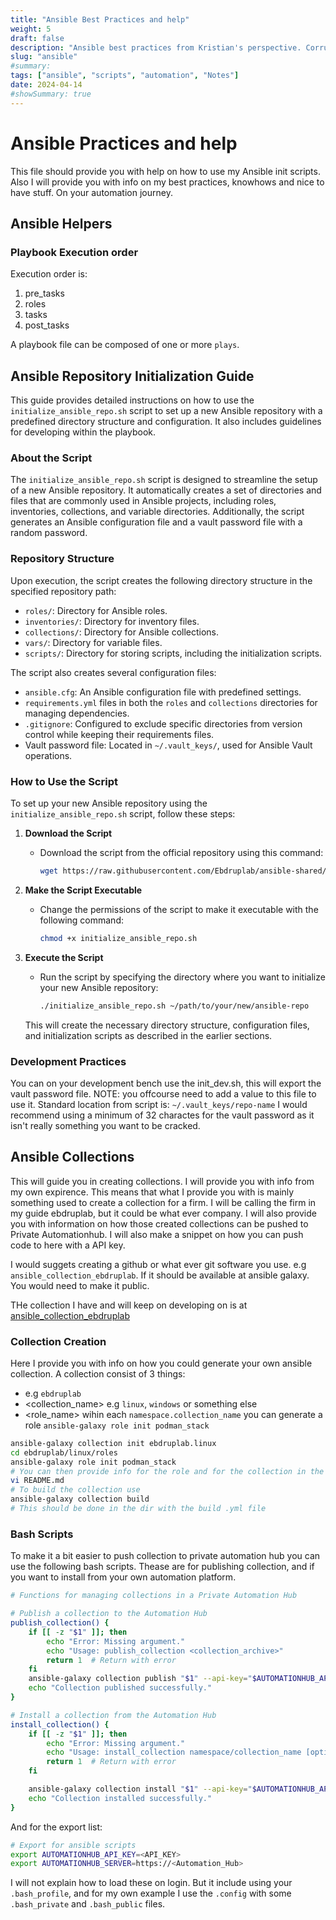 ```yaml
---
title: "Ansible Best Practices and help"
weight: 5
draft: false
description: "Ansible best practices from Kristian's perspective. Corrulated from information gathered from a lot of different projects"
slug: "ansible"
#summary:
tags: ["ansible", "scripts", "automation", "Notes"]
date: 2024-04-14
#showSummary: true
---
```

# Ansible Practices and help
This file should provide you with help on how to use my Ansible init scripts. Also I will provide you with info on my best practices, knowhows and nice to have stuff. On your automation journey.

## Ansible Helpers

### Playbook Execution order

Execution order is:

1. pre_tasks
2. roles
3. tasks
4. post_tasks

A playbook file can be composed of one or more `plays`.

## Ansible Repository Initialization Guide

This guide provides detailed instructions on how to use the `initialize_ansible_repo.sh` script to set up a new Ansible repository with a predefined directory structure and configuration. It also includes guidelines for developing within the playbook.

### About the Script

The `initialize_ansible_repo.sh` script is designed to streamline the setup of a new Ansible repository. It automatically creates a set of directories and files that are commonly used in Ansible projects, including roles, inventories, collections, and variable directories. Additionally, the script generates an Ansible configuration file and a vault password file with a random password.

### Repository Structure

Upon execution, the script creates the following directory structure in the specified repository path:

- `roles/`: Directory for Ansible roles.
- `inventories/`: Directory for inventory files.
- `collections/`: Directory for Ansible collections.
- `vars/`: Directory for variable files.
- `scripts/`: Directory for storing scripts, including the initialization scripts.

The script also creates several configuration files:

- `ansible.cfg`: An Ansible configuration file with predefined settings.
- `requirements.yml` files in both the `roles` and `collections` directories for managing dependencies.
- `.gitignore`: Configured to exclude specific directories from version control while keeping their requirements files.
- Vault password file: Located in `~/.vault_keys/`, used for Ansible Vault operations.

### How to Use the Script

To set up your new Ansible repository using the `initialize_ansible_repo.sh` script, follow these steps:

1. **Download the Script**
   - Download the script from the official repository using this command:
   
     ```bash
     wget https://raw.githubusercontent.com/Ebdruplab/ansible-shared/main/scripts/initialize_ansible_repo.sh
     ```

2. **Make the Script Executable**
   - Change the permissions of the script to make it executable with the following command:
   
     ```bash
     chmod +x initialize_ansible_repo.sh
     ```

3. **Execute the Script**
   - Run the script by specifying the directory where you want to initialize your new Ansible repository:
   
     ```bash
     ./initialize_ansible_repo.sh ~/path/to/your/new/ansible-repo
     ```
   
   This will create the necessary directory structure, configuration files, and initialization scripts as described in the earlier sections.

### Development Practices

You can on your development bench use the init_dev.sh, this will export the vault password file. NOTE: you offcourse need to add a value to this file to use it.
Standard location from script is: `~/.vault_keys/repo-name`
I would recommend using a minimum of 32 charactes for the vault password as it isn't really something you want to be cracked.

## Ansible Collections

This will guide you in creating collections. I will provide you with info from my own expirence. This means that what I provide you with is mainly something used to create a collection for a firm. I will be calling the firm in my guide ebdruplab, but it could be what ever company.
I will also provide you with information on how those created collections can be pushed to Private Automationhub. I will also make a snippet on how you can push code to here with a API key.

I would suggets creating a github or what ever git software you use. e.g `ansible_collection_ebdruplab`. If it should be available at ansible galaxy. You would need to make it public.

THe collection I have and will keep on developing on is at [ansible_collection_ebdruplab](https://github.com/Ebdruplab/ansible_collection_ebdruplablab)

### Collection Creation

Here I provide you with info on how you could generate your own ansible collection. A collection consist of 3 things:

- <namespace> e.g `ebdruplab`
- <collection_name> e.g `linux`, `windows` or something else
- <role_name> wihin each `namespace.collection_name` you can generate a role `ansible-galaxy role init podman_stack`

```bash
ansible-galaxy collection init ebdruplab.linux
cd ebdruplab/linux/roles
ansible-galaxy role init podman_stack
# You can then provide info for the role and for the collection in the diffrent readme files.
vi README.md
# To build the collection use
ansible-galaxy collection build
# This should be done in the dir with the build .yml file
```

### Bash Scripts
To make it a bit easier to push collection to private automation hub you can use the following bash scripts.
Thease are for publishing collection, and if you want to install from your own automation platform.

```bash
# Functions for managing collections in a Private Automation Hub

# Publish a collection to the Automation Hub
publish_collection() {
    if [[ -z "$1" ]]; then
        echo "Error: Missing argument."
        echo "Usage: publish_collection <collection_archive>"
        return 1  # Return with error
    fi
    ansible-galaxy collection publish "$1" --api-key="$AUTOMATIONHUB_API_KEY" -s "$AUTOMATIONHUB_SERVER"
    echo "Collection published successfully."
}

# Install a collection from the Automation Hub
install_collection() {
    if [[ -z "$1" ]]; then
        echo "Error: Missing argument."
        echo "Usage: install_collection namespace/collection_name [options]"
        return 1  # Return with error
    fi

    ansible-galaxy collection install "$1" --api-key="$AUTOMATIONHUB_API_KEY" -s "$AUTOMATIONHUB_SERVER"
    echo "Collection installed successfully."
}
```

And for the export list:

```bash
# Export for ansible scripts
export AUTOMATIONHUB_API_KEY=<API_KEY>
export AUTOMATIONHUB_SERVER=https://<Automation_Hub>
```

I will not explain how to load these on login. But it include using your `.bash_profile`, and for my own example I use the `.config` with some `.bash_private` and `.bash_public` files.
